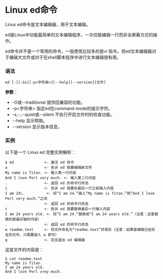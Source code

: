 
# Linux ed命令



Linux ed命令是文本编辑器，用于文本编辑。

ed是Linux中功能最简单的文本编辑程序，一次仅能编辑一行而非全屏幕方式的操作。

ed命令并不是一个常用的命令，一般使用比较多的是vi 指令。但ed文本编辑器对于编辑大文件或对于在shell脚本程序中进行文本编辑很有用。

### 语法

```
ed [-][-Gs][-p<字符串>][--help][--version][文件] 

```

**参数**：

*   -G或--traditional 提供回兼容的功能。
*   -p&lt;字符串&gt; 指定ed在command mode的提示字符。
*   -s,-,--quiet或--silent 不执行开启文件时的检查功能。
*   --help 显示帮助。
*   --version 显示版本信息。

### 实例

以下是一个 Linux ed 完整实例解析：

```
$ ed              <- 激活 ed 命令 
a                 <- 告诉 ed 我要编辑新文件 
My name is Titan. <- 输入第一行内容 
And I love Perl very much. <- 输入第二行内容 
.                 <- 返回 ed 的命令行状态 
i                 <- 告诉 ed 我要在最后一行之前插入内容 
I am 24\.          <- 将“I am 24.”插入“My name is Titan.”和“And I love Perl very much.”之间 
.                 <- 返回 ed 的命令行状态 
c                 <- 告诉 ed 我要替换最后一行输入内容 
I am 24 years old. <- 将“I am 24.”替换成“I am 24 years old.”（注意：这里替换的是最后输的内容） 
.                 <- 返回 ed 的命令行状态 
w readme.text     <- 将文件命名为“readme.text”并保存（注意：如果是编辑已经存在的文件，只需要敲入 w 即可） 
q                 <- 完全退出 ed 编辑器 

```

这是文件的内容是：

```
$ cat readme.text 
My name is Titan. 
I am 24 years old. 
And I love Perl vrey much. 

```



